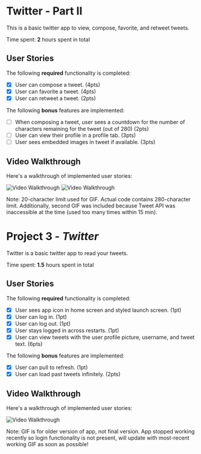 # Twitter - Part II

This is a basic twitter app to view, compose, favorite, and retweet tweets.

Time spent: **2** hours spent in total

## User Stories

The following **required** functionality is completed:

- [X] User can compose a tweet. (4pts)
- [X] User can favorite a tweet. (4pts)
- [X] User can retweet a tweet. (2pts)

The following **bonus** features are implemented:

- [ ] When composing a tweet, user sees a countdown for the number of characters remaining for the tweet (out of 280) (2pts)
- [ ] User can view their profile in a profile tab. (3pts)
- [ ] User sees embedded images in tweet if available. (3pts)

## Video Walkthrough

Here's a walkthrough of implemented user stories:

<img src='http://g.recordit.co/LJmGU7jY4E.gif' title='Video Walkthrough' width='' alt='Video Walkthrough' />

<img src='http://g.recordit.co/ikiGQ8JJON.gif' title='Video Walkthrough' width='' alt='Video Walkthrough' />

Note: 20-character limit used for GIF. Actual code contains 280-character limit. Additionally, second GIF was included because Tweet API was inaccessible at the time (used too many times within 15 min).



# Project 3 - *Twitter*

Twitter is a basic twitter app to read your tweets.

Time spent: **1.5** hours spent in total

## User Stories

The following **required** functionality is completed:

- [X] User sees app icon in home screen and styled launch screen. (1pt)
- [X] User can log in. (1pt)
- [X] User can log out. (1pt)
- [X] User stays logged in across restarts. (1pt)
- [X] User can view tweets with the user profile picture, username, and tweet text. (6pts)

The following **bonus** features are implemented:

- [X] User can pull to refresh. (1pt)
- [X] User can load past tweets infinitely. (2pts)

## Video Walkthrough

Here's a walkthrough of implemented user stories:

<img src='http://g.recordit.co/gptT1KVoCV.gif' title='Video Walkthrough' width='' alt='Video Walkthrough' />

Note: GIF is for older version of app, not final version. App stopped working recently so login functionality is not present, will update with most-recent working GIF as soon as possible!

